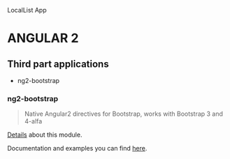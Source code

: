 LocalList App

# ANGULAR 2

## Third part applications

* ng2-bootstrap

### ng2-bootstrap

>Native Angular2 directives for Bootstrap, works with Bootstrap 3 and 4-alfa

[Details](https://github.com/valor-software/ng2-bootstrap) about this module.

Documentation and examples you can find [here](http://valor-software.com/ng2-bootstrap/#/modals).


